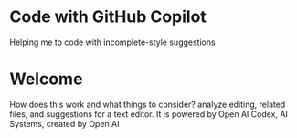 # Code with GitHub Copilot
Helping me to code with incomplete-style suggestions
# Welcome
How does this work and what things to consider?
analyze editing, related files, and suggestions for a text editor.
It is powered by Open AI Codex, AI Systems, created by Open AI
